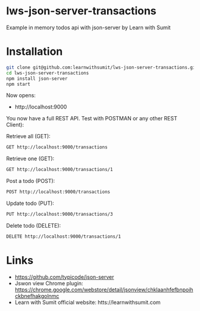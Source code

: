 # lws-json-server-transactions

Example in memory todos api with json-server by Learn with Sumit

# Installation

```bash
git clone git@github.com:learnwithsumit/lws-json-server-transactions.git
cd lws-json-server-transactions
npm install json-server
npm start
```

Now opens:

- http://localhost:9000

You now have a full REST API. Test with POSTMAN or any other REST Client):

Retrieve all (GET):

```bash
GET http://localhost:9000/transactions
```

Retrieve one (GET):

```bash
GET http://localhost:9000/transactions/1
```

Post a todo (POST):

```bash
POST http://localhost:9000/transactions
```

Update todo (PUT):

```bash
PUT http://localhost:9000/transactions/3
```

Delete todo (DELETE):

```bash
DELETE http://localhost:9000/transactions/1
```


# Links

- https://github.com/typicode/json-server
- Jswon view Chrome plugin: https://chrome.google.com/webstore/detail/jsonview/chklaanhfefbnpoihckbnefhakgolnmc
- Learn with Sumit official website: htts://learnwithsumit.com